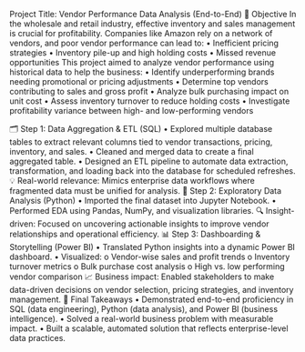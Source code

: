 Project Title: Vendor Performance Data Analysis (End-to-End)
🎯 Objective
In the wholesale and retail industry, effective inventory and sales management is crucial for profitability. Companies like Amazon rely on a network of vendors, and poor vendor performance can lead to:
•	Inefficient pricing strategies
•	Inventory pile-up and high holding costs
•	Missed revenue opportunities
This project aimed to analyze vendor performance using historical data to help the business:
•	Identify underperforming brands needing promotional or pricing adjustments
•	Determine top vendors contributing to sales and gross profit
•	Analyze bulk purchasing impact on unit cost
•	Assess inventory turnover to reduce holding costs
•	Investigate profitability variance between high- and low-performing vendors

🗂️ Step 1: Data Aggregation & ETL (SQL)
•	Explored multiple database tables to extract relevant columns tied to vendor transactions, pricing, inventory, and sales.
•	Cleaned and merged data to create a final aggregated table.
•	Designed an ETL pipeline to automate data extraction, transformation, and loading back into the database for scheduled refreshes.
💡 Real-world relevance: Mimics enterprise data workflows where fragmented data must be unified for analysis.
🧪 Step 2: Exploratory Data Analysis (Python)
•	Imported the final dataset into Jupyter Notebook.
•	Performed EDA using Pandas, NumPy, and visualization libraries.
🔍 Insight-driven: Focused on uncovering actionable insights to improve vendor relationships and operational efficiency.
📊 Step 3: Dashboarding & Storytelling (Power BI)
•	Translated Python insights into a dynamic Power BI dashboard.
•	Visualized:
o	Vendor-wise sales and profit trends
o	Inventory turnover metrics
o	Bulk purchase cost analysis
o	High vs. low performing vendor comparison
📈 Business impact: Enabled stakeholders to make data-driven decisions on vendor selection, pricing strategies, and inventory management.
🚀 Final Takeaways
•	Demonstrated end-to-end proficiency in SQL (data engineering), Python (data analysis), and Power BI (business intelligence).
•	Solved a real-world business problem with measurable impact.
•	Built a scalable, automated solution that reflects enterprise-level data practices.
